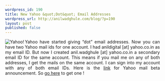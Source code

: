 ```yaml
---
wordpress_id: 190
title: New Yahoo &quot;Dot&quot; Email Addresses
wordpress_url: http://anilwadghule.com/blog/?p=190
layout: post
published: false
---
```

<p align="justify"><img alt="Yahoo!" src="http://img219.imageshack.us/img219/8370/y34dm.gif" align="left" border="0" />Yahoo have started giving “dot” email addresses. Now you can have two Yahoo mail ids for one account. I had anildigital [at] yahoo.co.in as my email ID. But now I created anil.wadghule [at] yahoo.co.in a secondary email ID for the same account. This means if you mail me on any of both addresses, I get the mails on the same account. I can sign into my account with any of both email IDs. Here is the <a href="http://updates.mail.yahoo.com/blog/?p=8">link</a> for Yahoo mail beta announcement. So <a href="http://edit.yahoo.com/config/list_alias?.src=ym">go here</a> to get one !</p>
